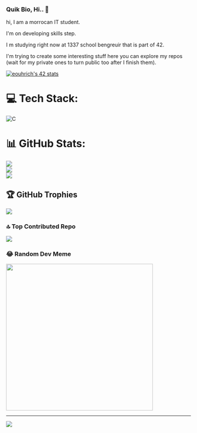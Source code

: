 ### Quik Bio, Hi.. 👋
hi, I am a morrocan IT student.

I'm on developing skills step.

I m studying right now at 1337 school bengreuir that is part of 42.

I'm trying to create some interesting stuff here you can explore my repos (wait for my private ones to turn public too after I finish them).

[![eouhrich's 42 stats](https://badge.mediaplus.ma/binary/eouhrich)](https://github.com/oakoudad/badge42)


# 💻 Tech Stack:
![C](https://img.shields.io/badge/c-%2300599C.svg?style=for-the-badge&logo=c&logoColor=white)
# 📊 GitHub Stats:
![](https://github-readme-stats.vercel.app/api?username=ErabaReta&theme=tokyonight&hide_border=false&include_all_commits=false&count_private=false)<br/>
![](https://github-readme-streak-stats.herokuapp.com/?user=ErabaReta&theme=tokyonight&hide_border=false)<br/>
![](https://github-readme-stats.vercel.app/api/top-langs/?username=ErabaReta&theme=tokyonight&hide_border=false&include_all_commits=false&count_private=false&layout=compact)

## 🏆 GitHub Trophies
![](https://github-profile-trophy.vercel.app/?username=ErabaReta&theme=radical&no-frame=false&no-bg=true&margin-w=4)

### 🔝 Top Contributed Repo
![](https://github-contributor-stats.vercel.app/api?username=ErabaReta&limit=5&theme=dark&combine_all_yearly_contributions=true)

### 😂 Random Dev Meme
<img src='https://randommeme-five.vercel.app/' style="height: 400px;"/>

---
[![](https://visitcount.itsvg.in/api?id=ErabaReta&icon=0&color=0)](https://visitcount.itsvg.in)

<!-- Proudly created with GPRM ( https://gprm.itsvg.in ) -->

<!--
**ErabaReta/ErabaReta** is a ✨ _special_ ✨ repository because its `README.md` (this file) appears on your GitHub profile.

Here are some ideas to get you started:

- 🔭 I’m currently working on ...
- 🌱 I’m currently learning ...
- 👯 I’m looking to collaborate on ...
- 🤔 I’m looking for help with ...
- 💬 Ask me about ...
- 📫 How to reach me: ...
- 😄 Pronouns: ...
- ⚡ Fun fact: ...
-->
